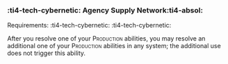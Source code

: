 ### :ti4-tech-cybernetic: **Agency Supply Network**:ti4-absol:

Requirements: :ti4-tech-cybernetic: :ti4-tech-cybernetic:

After you resolve one of your <span style="font-variant:small-caps;">Production</span> abilities, you may resolve an additional one of your <span style="font-variant:small-caps;">Production</span> abilities in any system; the additional use does not trigger this ability.
